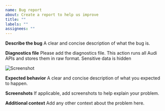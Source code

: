 ```yaml
---
name: Bug report
about: Create a report to help us improve
title: ""
labels: ""
assignees: ""
---
```


**Describe the bug**
A clear and concise description of what the bug is.

**Diagnostics file**
Please add the diagnostics file. This action runs all Audi APIs and stores them in raw format. Sensitive data is hidden

![Screenshot](https://github.com/cyr-ius/hass-audiconnect/assets/1258123/28916bd3-66fd-4df5-bf3c-93012c555051)

**Expected behavior**
A clear and concise description of what you expected to happen.

**Screenshots**
If applicable, add screenshots to help explain your problem.

**Additional context**
Add any other context about the problem here.
